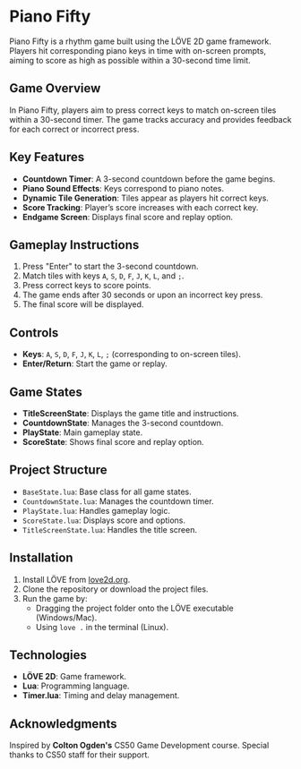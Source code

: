 # **Piano Fifty**

Piano Fifty is a rhythm game built using the LÖVE 2D game framework. Players hit corresponding piano keys in time with on-screen prompts, aiming to score as high as possible within a 30-second time limit.

## **Game Overview**

In Piano Fifty, players aim to press correct keys to match on-screen tiles within a 30-second timer. The game tracks accuracy and provides feedback for each correct or incorrect press.

## **Key Features**

- **Countdown Timer**: A 3-second countdown before the game begins.
- **Piano Sound Effects**: Keys correspond to piano notes.
- **Dynamic Tile Generation**: Tiles appear as players hit correct keys.
- **Score Tracking**: Player’s score increases with each correct key.
- **Endgame Screen**: Displays final score and replay option.

## **Gameplay Instructions**

1. Press "Enter" to start the 3-second countdown.
2. Match tiles with keys `A`, `S`, `D`, `F`, `J`, `K`, `L`, and `;`.
3. Press correct keys to score points.
4. The game ends after 30 seconds or upon an incorrect key press.
5. The final score will be displayed.

## **Controls**

- **Keys**: `A`, `S`, `D`, `F`, `J`, `K`, `L`, `;` (corresponding to on-screen tiles).
- **Enter/Return**: Start the game or replay.

## **Game States**

- **TitleScreenState**: Displays the game title and instructions.
- **CountdownState**: Manages the 3-second countdown.
- **PlayState**: Main gameplay state.
- **ScoreState**: Shows final score and replay option.

## **Project Structure**

- `BaseState.lua`: Base class for all game states.
- `CountdownState.lua`: Manages the countdown timer.
- `PlayState.lua`: Handles gameplay logic.
- `ScoreState.lua`: Displays score and options.
- `TitleScreenState.lua`: Handles the title screen.

## **Installation**

1. Install LÖVE from [love2d.org](https://love2d.org/).
2. Clone the repository or download the project files.
3. Run the game by:
    - Dragging the project folder onto the LÖVE executable (Windows/Mac).
    - Using `love .` in the terminal (Linux).

## **Technologies**

- **LÖVE 2D**: Game framework.
- **Lua**: Programming language.
- **Timer.lua**: Timing and delay management.

## **Acknowledgments**

Inspired by **Colton Ogden's** CS50 Game Development course. Special thanks to CS50 staff for their support.
